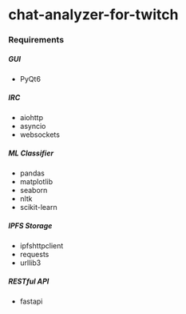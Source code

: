 # chat-analyzer-for-twitch

### Requirements

##### GUI

- PyQt6

##### IRC

- aiohttp
- asyncio
- websockets

##### ML Classifier

- pandas
- matplotlib
- seaborn
- nltk
- scikit-learn

##### IPFS Storage

- ipfshttpclient
- requests
- urllib3

##### RESTful API

- fastapi

